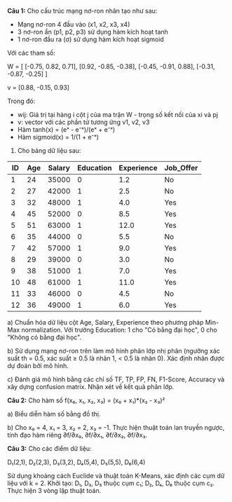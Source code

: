 **Câu 1:** Cho cấu trúc mạng nơ-ron nhân tạo như sau:

- Mạng nơ-ron 4 đầu vào (x1, x2, x3, x4)
- 3 nơ-ron ẩn (p1, p2, p3) sử dụng hàm kích hoạt tanh
- 1 nơ-ron đầu ra (σ) sử dụng hàm kích hoạt sigmoid

Với các tham số:

W = [
    [-0.75, 0.82, 0.71],
    [0.92, -0.85, -0.38],
    [-0.45, -0.91, 0.88],
    [-0.31, -0.87, -0.25]
]

v = [0.88, -0.15, 0.93]

Trong đó:
- wij: Giá trị tại hàng i cột j của ma trận W - trọng số kết nối của xi và pj
- v: vector với các phần tử tương ứng v1, v2, v3
- Hàm tanh(x) = (eˣ - e⁻ˣ)/(eˣ + e⁻ˣ)
- Hàm sigmoid(x) = 1/(1 + e⁻ˣ)

1. Cho bảng dữ liệu sau:

| ID | Age | Salary | Education | Experience | Job_Offer |
|----|-----|---------|-----------|------------|-----------|
| 1  | 24  | 35000  | 0         | 1.2        | No        |
| 2  | 27  | 42000  | 1         | 2.5        | No        |
| 3  | 32  | 48000  | 1         | 4.0        | Yes       |
| 4  | 45  | 52000  | 0         | 8.5        | Yes       |
| 5  | 51  | 63000  | 1         | 12.0       | Yes       |
| 6  | 35  | 44000  | 0         | 5.5        | No        |
| 7  | 42  | 57000  | 1         | 9.0        | Yes       |
| 8  | 29  | 39000  | 0         | 3.0        | No        |
| 9  | 38  | 51000  | 1         | 7.0        | Yes       |
| 10 | 48  | 61000  | 1         | 11.0       | Yes       |
| 11 | 33  | 46000  | 0         | 4.5        | No        |
| 12 | 36  | 49000  | 1         | 6.0        | Yes       |

a) Chuẩn hóa dữ liệu cột Age, Salary, Experience theo phương pháp Min-Max normalization. Với trường Education: 1 cho "Có bằng đại học", 0 cho "Không có bằng đại học".

b) Sử dụng mạng nơ-ron trên làm mô hình phân lớp nhị phân (ngưỡng xác suất th = 0.5, xác suất ≥ 0.5 là nhãn 1, < 0.5 là nhãn 0). Xác định nhãn được dự đoán bởi mô hình.

c) Đánh giá mô hình bằng các chỉ số TF, TP, FP, FN, F1-Score, Accuracy và xây dựng confusion matrix. Nhận xét về kết quả phân lớp.

**Câu 2:** Cho hàm số f(x₀, x₁, x₂, x₃) = (x₀ + x₁)*(x₂ - x₃)²

a) Biểu diễn hàm số bằng đồ thị.

b) Cho x₀ = 4, x₁ = 3, x₂ = 2, x₃ = -1. Thực hiện thuật toán lan truyền ngược, tính đạo hàm riêng ∂f/∂x₀, ∂f/∂x₁, ∂f/∂x₂, ∂f/∂x₃.

**Câu 3:** Cho các điểm dữ liệu:

D₁(2,1), D₂(2,3), D₃(3,2), D₄(5,4), D₅(5,5), D₆(6,4)

Sử dụng khoảng cách Euclide và thuật toán K-Means, xác định các cụm dữ liệu với k = 2. Khởi tạo: D₁, D₃, D₅ thuộc cụm c₁; D₂, D₄, D₆ thuộc cụm c₂. Thực hiện 3 vòng lặp thuật toán.
